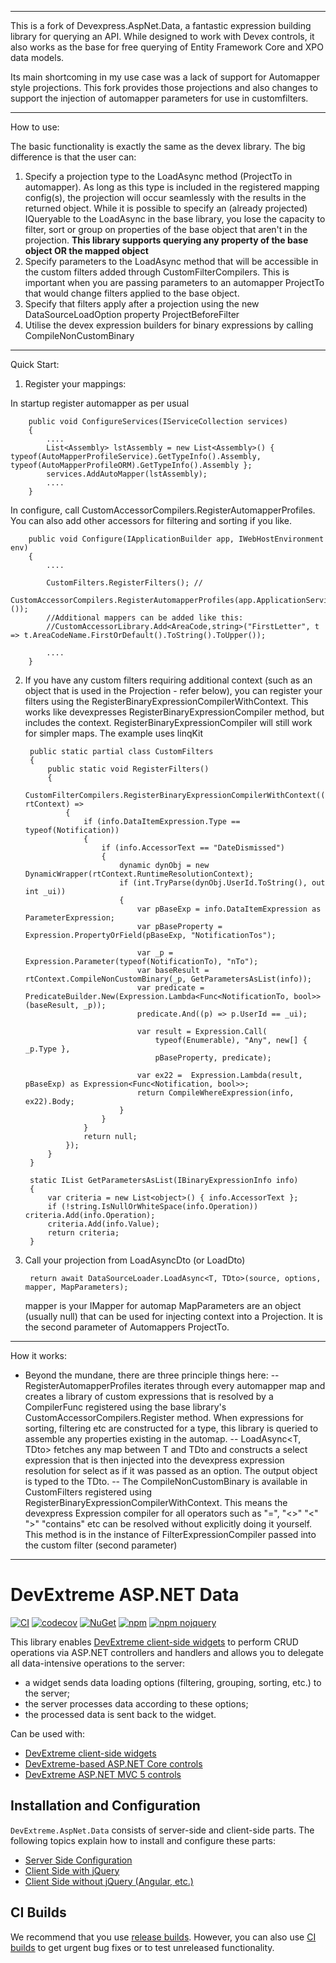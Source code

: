 **********************************************************************************************************************************************

This is a fork of Devexpress.AspNet.Data, a fantastic expression building library for querying an API. While designed to work with Devex controls, it also works as the base for free querying of Entity Framework Core and XPO data models.

Its main shortcoming in my use case was a lack of support for Automapper style projections. This fork provides those projections and also changes to support the injection of automapper parameters for use in customfilters.

**********************************************************************************************************************************************

How to use:

The basic functionality is exactly the same as the devex library. The big difference is that the user can:
1. Specify a projection type to the LoadAsync method (ProjectTo in automapper). As long as this type is included in the registered mapping config(s), the projection will occur seamlessly with the results in the returned object. While it is possible to specify an (already projected) IQueryable to the LoadAsync in the base library, you lose the capacity to filter, sort or group on properties of the base object that aren't in the projection. **This library supports querying any property of the base object OR the mapped object**
2. Specify parameters to the LoadAsync method that will be accessible in the custom filters added through CustomFilterCompilers. This is important when you are passing parameters to an automapper ProjectTo that would change filters applied to the base object.
3. Specify that filters apply after a projection using the new DataSourceLoadOption property ProjectBeforeFilter
4. Utilise the devex expression builders for binary expressions by calling CompileNonCustomBinary


**********************************************************************************************************************************************

Quick Start:
1. Register your mappings:

In startup register automapper as per usual
    
        public void ConfigureServices(IServiceCollection services)
        {
            ....
            List<Assembly> lstAssembly = new List<Assembly>() { typeof(AutoMapperProfileService).GetTypeInfo().Assembly, typeof(AutoMapperProfileORM).GetTypeInfo().Assembly };
            services.AddAutoMapper(lstAssembly);
            ....
        }

In configure, call CustomAccessorCompilers.RegisterAutomapperProfiles. You can also add other accessors for filtering and sorting if you like.

        public void Configure(IApplicationBuilder app, IWebHostEnvironment env)
        {
            ....

            CustomFilters.RegisterFilters(); //
            CustomAccessorCompilers.RegisterAutomapperProfiles(app.ApplicationServices.GetService<IMapper>());
            //Additional mappers can be added like this:
            //CustomAccessorLibrary.Add<AreaCode,string>("FirstLetter", t => t.AreaCodeName.FirstOrDefault().ToString().ToUpper());
            
            ....
        }

2. If you have any custom filters requiring additional context (such as an object that is used in the Projection - refer below), you can register your filters using the RegisterBinaryExpressionCompilerWithContext. This works like devexpresses RegisterBinaryExpressionCompiler method, but includes the context. RegisterBinaryExpressionCompiler will still work for simpler maps. The example uses linqKit



		public static partial class CustomFilters
		{
			public static void RegisterFilters()
			{
				CustomFilterCompilers.RegisterBinaryExpressionCompilerWithContext((info, rtContext) =>
				{
					if (info.DataItemExpression.Type == typeof(Notification))
					{
						if (info.AccessorText == "DateDismissed")
						{
							dynamic dynObj = new DynamicWrapper(rtContext.RuntimeResolutionContext);
							if (int.TryParse(dynObj.UserId.ToString(), out int _ui))
							{
								var pBaseExp = info.DataItemExpression as ParameterExpression;
								var pBaseProperty = Expression.PropertyOrField(pBaseExp, "NotificationTos");

								var _p = Expression.Parameter(typeof(NotificationTo), "nTo");
								var baseResult = rtContext.CompileNonCustomBinary(_p, GetParametersAsList(info));
								var predicate = PredicateBuilder.New(Expression.Lambda<Func<NotificationTo, bool>>(baseResult, _p));
								predicate.And((p) => p.UserId == _ui);

								var result = Expression.Call(
									typeof(Enumerable), "Any", new[] { _p.Type },
									pBaseProperty, predicate);

								var ex22 =  Expression.Lambda(result, pBaseExp) as Expression<Func<Notification, bool>>;
								return CompileWhereExpression(info, ex22).Body;
							}
						}
					}
					return null;
				});
			}
		}

        static IList GetParametersAsList(IBinaryExpressionInfo info)
        {
            var criteria = new List<object>() { info.AccessorText };
            if (!string.IsNullOrWhiteSpace(info.Operation)) criteria.Add(info.Operation);
            criteria.Add(info.Value);
            return criteria;
        }

3. Call your projection from LoadAsyncDto (or LoadDto)

        return await DataSourceLoader.LoadAsync<T, TDto>(source, options, mapper, MapParameters);
    
    mapper is your IMapper for automap
    MapParameters are an object (usually null) that can be used for injecting context into a Projection. It is the second parameter of Automappers ProjectTo.



**********************************************************************************************************************************************

How it works:
- Beyond the mundane, there are three principle things here:
-- RegisterAutomapperProfiles iterates through every automapper map and creates a library of custom expressions that is resolved by a CompilerFunc registered using the base library's CustomAccessorCompilers.Register method. When expressions for sorting, filtering etc are constructed for a type, this library is queried to assemble any properties existing in the automap.
-- LoadAsync<T, TDto> fetches any map between T and TDto and constructs a select expression that is then injected into the devexpress expression resolution for select as if it was passed as an option. The output object is typed to the TDto.
-- The CompileNonCustomBinary is available in CustomFilters registered using RegisterBinaryExpressionCompilerWithContext. This means the devexpress Expression compiler for all operators such as "=", "<>" "<" ">" "contains" etc can be resolved without explicitly doing it yourself. This method is in the instance of FilterExpressionCompiler passed into the custom filter (second parameter)

**********************************************************************************************************************************************




# DevExtreme ASP.NET Data

[![CI](https://github.com/DevExpress/DevExtreme.AspNet.Data/actions/workflows/ci.yml/badge.svg?branch=master&event=push)](https://github.com/DevExpress/DevExtreme.AspNet.Data/actions/workflows/ci.yml)
[![codecov](https://codecov.io/gh/DevExpress/DevExtreme.AspNet.Data/branch/master/graph/badge.svg)](https://codecov.io/gh/DevExpress/DevExtreme.AspNet.Data)
[![NuGet](https://img.shields.io/nuget/v/DevExtreme.AspNet.Data.svg?maxAge=43200)](https://www.nuget.org/packages/DevExtreme.AspNet.Data)
[![npm](https://img.shields.io/npm/v/devextreme-aspnet-data.svg?maxAge=43200)](https://www.npmjs.com/package/devextreme-aspnet-data)
[![npm nojquery](https://img.shields.io/npm/v/devextreme-aspnet-data-nojquery.svg?maxAge=43200&label=npm+nojquery)](https://www.npmjs.com/package/devextreme-aspnet-data-nojquery)

This library enables [DevExtreme client-side widgets](https://js.devexpress.com) to perform CRUD operations via ASP.NET controllers and handlers and allows you to delegate all data-intensive operations to the server:

* a widget sends data loading options (filtering, grouping, sorting, etc.) to the server;
* the server processes data according to these options;
* the processed data is sent back to the widget.

Can be used with:

* [DevExtreme client-side widgets](https://js.devexpress.com)
* [DevExtreme-based ASP.NET Core controls](https://docs.devexpress.com/AspNetCore/400263)
* [DevExtreme ASP.NET MVC 5 controls](https://docs.devexpress.com/DevExtremeAspNetMvc/400943/)

## Installation and Configuration

`DevExtreme.AspNet.Data` consists of server-side and client-side parts. The following topics explain how to install and configure these parts:

- [Server Side Configuration](docs/server-side-configuration.md)
- [Client Side with jQuery](docs/client-side-with-jquery.md)
- [Client Side without jQuery (Angular, etc.)](docs/client-side-without-jquery.md)

## CI Builds

We recommend that you use [release builds](https://github.com/DevExpress/DevExtreme.AspNet.Data/releases). However, you can also use [CI builds](docs/using-ci-builds.md) to get urgent bug fixes or to test unreleased functionality.
